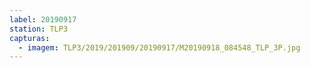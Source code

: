 ```yaml
---
label: 20190917
station: TLP3
capturas:
  - imagem: TLP3/2019/201909/20190917/M20190918_084548_TLP_3P.jpg
---
```

